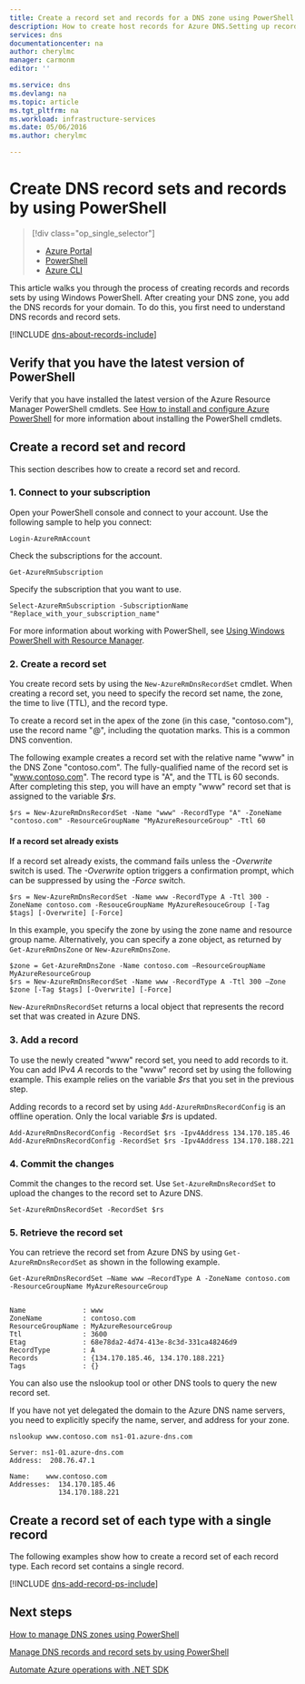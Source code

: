 ```yaml
---
title: Create a record set and records for a DNS zone using PowerShell | Microsoft Azure
description: How to create host records for Azure DNS.Setting up record sets and records using PowerShell
services: dns
documentationcenter: na
author: cherylmc
manager: carmonm
editor: ''

ms.service: dns
ms.devlang: na
ms.topic: article
ms.tgt_pltfrm: na
ms.workload: infrastructure-services
ms.date: 05/06/2016
ms.author: cherylmc

---
```

# Create DNS record sets and records by using PowerShell
> [!div class="op_single_selector"]
> * [Azure Portal](dns-getstarted-create-recordset-portal.md)
> * [PowerShell](dns-getstarted-create-recordset.md)
> * [Azure CLI](dns-getstarted-create-recordset-cli.md)
> 
> 

This article walks you through the process of creating records and records sets by using Windows PowerShell. After creating your DNS zone, you add the DNS records for your domain. To do this, you first need to understand DNS records and record sets.

[!INCLUDE [dns-about-records-include](../../includes/dns-about-records-include.md)]

## Verify that you have the latest version of PowerShell
Verify that you have installed the latest version of the Azure Resource Manager PowerShell cmdlets. See [How to install and configure Azure PowerShell](../powershell-install-configure.md) for more information about installing the PowerShell cmdlets.

## Create a record set and record
This section describes how to create a record set and record.

### 1. Connect to your subscription
Open your PowerShell console and connect to your account. Use the following sample to help you connect:

    Login-AzureRmAccount

Check the subscriptions for the account.

    Get-AzureRmSubscription

Specify the subscription that you want to use.

    Select-AzureRmSubscription -SubscriptionName "Replace_with_your_subscription_name"

For more information about working with PowerShell, see [Using Windows PowerShell with Resource Manager](../powershell-azure-resource-manager.md).

### 2. Create a record set
You create record sets by using the `New-AzureRmDnsRecordSet` cmdlet. When creating a record set, you need to specify the record set name, the zone, the time to live (TTL), and the record type.

To create a record set in the apex of the zone (in this case, "contoso.com"), use the record name "@", including the quotation marks. This is a common DNS convention.

The following example creates a record set with the relative name "www" in the DNS Zone "contoso.com". The fully-qualified name of the record set is "www.contoso.com". The record type is "A", and the TTL is 60 seconds. After completing this step, you will have an empty "www" record set that is assigned to the variable *$rs*.

    $rs = New-AzureRmDnsRecordSet -Name "www" -RecordType "A" -ZoneName "contoso.com" -ResourceGroupName "MyAzureResourceGroup" -Ttl 60

#### If a record set already exists
If a record set already exists, the command fails unless the *-Overwrite* switch is used. The *-Overwrite* option triggers a confirmation prompt, which can be suppressed by using the *-Force* switch.

    $rs = New-AzureRmDnsRecordSet -Name www -RecordType A -Ttl 300 -ZoneName contoso.com -ResouceGroupName MyAzureResouceGroup [-Tag $tags] [-Overwrite] [-Force]


In this example, you specify the zone by using the zone name and resource group name. Alternatively, you can specify a zone object, as returned by `Get-AzureRmDnsZone` or `New-AzureRmDnsZone`.

    $zone = Get-AzureRmDnsZone -Name contoso.com –ResourceGroupName MyAzureResourceGroup
    $rs = New-AzureRmDnsRecordSet -Name www -RecordType A -Ttl 300 –Zone $zone [-Tag $tags] [-Overwrite] [-Force]

`New-AzureRmDnsRecordSet` returns a local object that represents the record set that was created in Azure DNS.

### 3. Add a record
To use the newly created "www" record set, you need to add records to it. You can add IPv4 *A* records to the "www" record set by using the following example. This example relies on the variable *$rs* that you set in the previous step.

Adding records to a record set by using `Add-AzureRmDnsRecordConfig` is an offline operation. Only the local variable *$rs* is updated.

    Add-AzureRmDnsRecordConfig -RecordSet $rs -Ipv4Address 134.170.185.46
    Add-AzureRmDnsRecordConfig -RecordSet $rs -Ipv4Address 134.170.188.221

### 4. Commit the changes
Commit the changes to the record set. Use `Set-AzureRmDnsRecordSet` to upload the changes to the record set to Azure DNS.

    Set-AzureRmDnsRecordSet -RecordSet $rs

### 5. Retrieve the record set
You can retrieve the record set from Azure DNS by using `Get-AzureRmDnsRecordSet` as shown in the following example.

    Get-AzureRmDnsRecordSet –Name www –RecordType A -ZoneName contoso.com -ResourceGroupName MyAzureResourceGroup


    Name              : www
    ZoneName          : contoso.com
    ResourceGroupName : MyAzureResourceGroup
    Ttl               : 3600
    Etag              : 68e78da2-4d74-413e-8c3d-331ca48246d9
    RecordType        : A
    Records           : {134.170.185.46, 134.170.188.221}
    Tags              : {}


You can also use the nslookup tool or other DNS tools to query the new record set.  

If you have not yet delegated the domain to the Azure DNS name servers, you need to explicitly specify the name, server, and address for your zone.

    nslookup www.contoso.com ns1-01.azure-dns.com

    Server: ns1-01.azure-dns.com
    Address:  208.76.47.1

    Name:    www.contoso.com
    Addresses:  134.170.185.46
                134.170.188.221

## Create a record set of each type with a single record
The following examples show how to create a record set of each record type. Each record set contains a single record.

[!INCLUDE [dns-add-record-ps-include](../../includes/dns-add-record-ps-include.md)]

## Next steps
[How to manage DNS zones using PowerShell](dns-operations-dnszones.md)

[Manage DNS records and record sets by using PowerShell](dns-operations-recordsets.md)

[Automate Azure operations with .NET SDK](dns-sdk.md)

